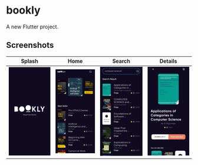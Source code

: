 # bookly

A new Flutter project.

## Screenshots
 

  | Splash | Home | Search | Details |
|---------|---------|---------|---------|
|<img src="https://github.com/Mina-Zarif/bookly/blob/master/screenshots-bookly/0.jpg" /> |<img src="https://github.com/Mina-Zarif/bookly/blob/master/screenshots-bookly/1.jpg" /> |<img src="https://github.com/Mina-Zarif/bookly/blob/master/screenshots-bookly/3.jpg" />|<img src="https://github.com/Mina-Zarif/bookly/blob/master/screenshots-bookly/4.jpg" />|
